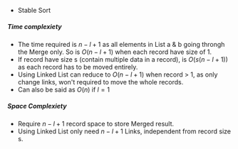 * Stable Sort
##### Time complexiety
* The time required is $n-l+1$ as all elements in List a & b going throngh the Merge only. So is $O(n-l+1)$ when each record have size of 1.
* If record have size s (contain multiple data in a record), is $O(s(n-l+1))$ as each record has to be moved entirely.
* Using Linked List can reduce to $O(n-l+1)$ when record > 1, as only change links, won't required to move the whole records.
* Can also be said as $O(n)$ if $l = 1$ 

##### Space Complexiety
* Require $n-l+1$ record space to store Merged result.
* Using Linked List only need $n-l+1$ Links, independent from record size s.